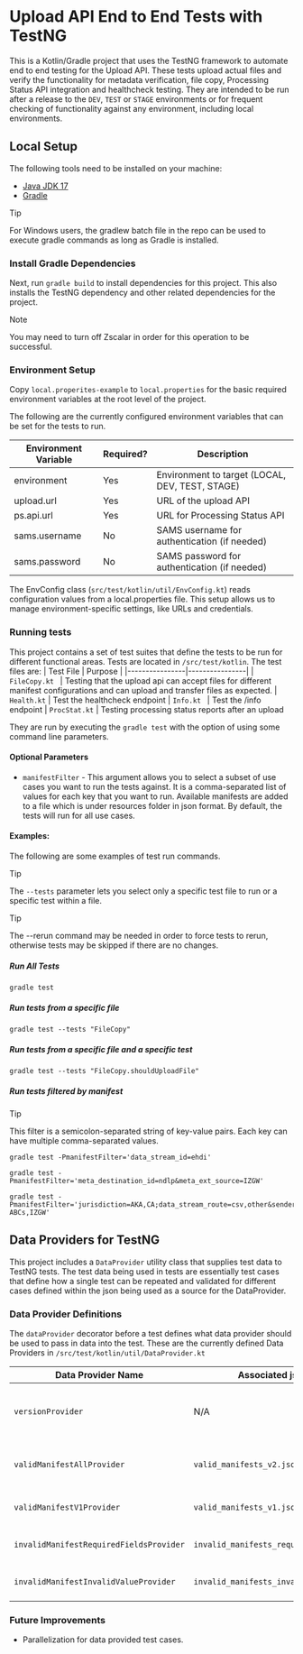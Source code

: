 # Upload API End to End Tests with TestNG
This is a Kotlin/Gradle project that uses the TestNG framework to automate end to end testing for the Upload API. These tests upload actual files and verify the functionality for metadata verification, file copy, Processing Status API integration and healthcheck testing. They are intended to be run after a release to the `DEV`, `TEST` or `STAGE` environments or for frequent checking of functionality against any environment, including local environments.

## Local Setup

The following tools need to be installed on your machine:

- [Java JDK 17](https://www.oracle.com/java/technologies/javase/jdk17-archive-downloads.html)
- [Gradle](https://gradle.org/install/)

> [!TIP]
> For Windows users, the gradlew batch file in the repo can be used to execute gradle commands as long as Gradle is installed.

### Install Gradle Dependencies

Next, run `gradle build` to install dependencies for this project. This also installs the TestNG dependency and other related dependencies for the project.  

> [!NOTE]
> You may need to turn off Zscalar in order for this operation to be successful.

### Environment Setup

Copy `local.properites-example` to `local.properties` for the basic required environment variables at the root level of the project. 

The following are the currently configured environment variables that can be set for the tests to run.

| Environment Variable | Required? | Description                                      |
| ---------------------| --------- | -------------------------------------------------|
| environment          | Yes       | Environment to target (LOCAL, DEV, TEST, STAGE)
| upload.url           | Yes       | URL of the upload API
| ps.api.url           | Yes       | URL for Processing Status API  
| sams.username        | No        | SAMS username for authentication (if needed)
| sams.password        | No        | SAMS password for authentication (if needed)

The EnvConfig class (`src/test/kotlin/util/EnvConfig.kt`) reads configuration values from a local.properties file. This setup allows us to manage environment-specific settings, like URLs and credentials.

### Running tests

This project contains a set of test suites that define the tests to be run for different functional areas.  Tests are located in `/src/test/kotlin`.  The test files are:
| Test File      | Purpose        |
|----------------|----------------|
| `FileCopy.kt ` | Testing that the upload api can accept files for different manifest configurations and can upload and transfer files as expected.
| `Health.kt`    | Test the healthcheck endpoint
| `Info.kt `     | Test the /info endpoint 
| `ProcStat.kt`  | Testing processing status reports after an upload

They are run by executing the `gradle test` with the option of using some command line parameters.

#### Optional Parameters

- `manifestFilter` - This argument allows you to select a subset of use cases you want to run the tests against. It is a comma-separated list of values for each key that you want to run. Available manifests are added to a file which is under resources folder in json format. By default, the tests will run for all use cases.

#### Examples:
The following are some examples of test run commands.

> [!TIP]
> The `--tests` parameter lets you select only a specific test file to run or a specific test within a file.

> [!TIP]
> The --rerun command may be needed in order to force tests to rerun, otherwise tests may be skipped if there are no changes.

##### Run All Tests

```
gradle test
```

##### Run tests from a specific file

```
gradle test --tests "FileCopy"
```

##### Run tests from a specific file and a specific test

```
gradle test --tests "FileCopy.shouldUploadFile"
```

##### Run tests filtered by manifest

> [!TIP]
> This filter is a semicolon-separated string of key-value pairs.
> Each key can have multiple comma-separated values.
```
gradle test -PmanifestFilter='data_stream_id=ehdi'
```
```
gradle test -PmanifestFilter='meta_destination_id=ndlp&meta_ext_source=IZGW'
```
```
gradle test -PmanifestFilter='jurisdiction=AKA,CA;data_stream_route=csv,other&sender_id=CA-ABCs,IZGW'
```

## Data Providers for TestNG

This project includes a `DataProvider` utility class that supplies test data to TestNG tests.  The test data being used in tests are essentially test cases that define how a single test can be repeated and validated for different cases defined within the json being used as a source for the DataProvider.

### Data Provider Definitions

The `dataProvider` decorator before a test defines what data provider should be used to pass in data into the test.  These are the currently defined Data Providers in `/src/test/kotlin/util/DataProvider.kt`

| Data Provider Name                      | Associated json file                      | Description                 |
|-----------------------------------------|-------------------------------------------|-----------------------------|
| `versionProvider`                       | N/A                                       | Returns an array of `["v1", "v2"]` for versions
| `validManifestAllProvider`              | `valid_manifests_v2.json`                 | All v2 manifests and path configs |
| `validManifestV1Provider`               | `valid_manifests_v1.json`                 | All v1 manifests and configs | 
| `invalidManifestRequiredFieldsProvider` | `invalid_manifests_required_fields.json`  | Manifests with invalid values |
| `invalidManifestInvalidValueProvider`   | `invalid_manifests_invalid_value.json`    | Manifests with invalid fields  |


### Future Improvements

- Parallelization for data provided test cases.
